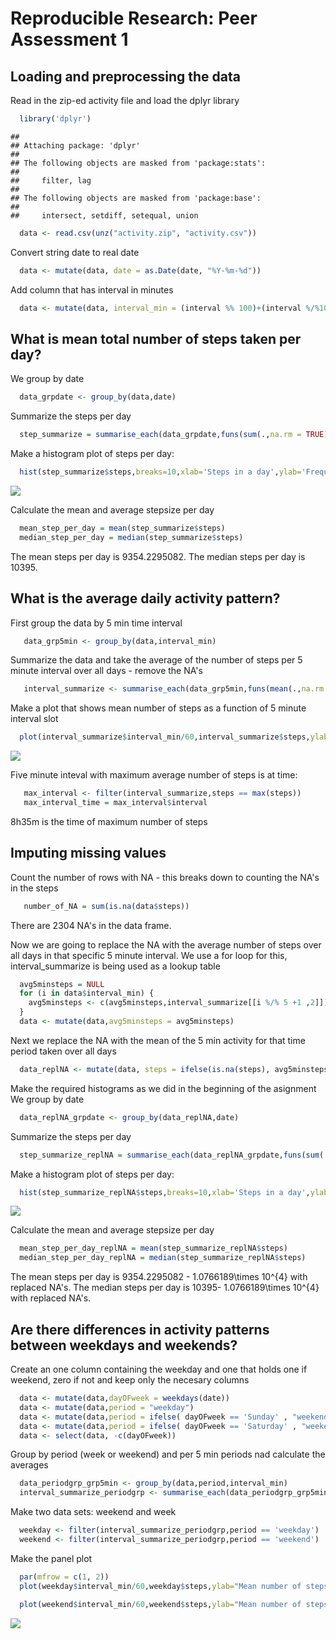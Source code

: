 # Reproducible Research: Peer Assessment 1


## Loading and preprocessing the data
Read in the zip-ed activity file and load the dplyr library

```r
  library('dplyr')
```

```
## 
## Attaching package: 'dplyr'
## 
## The following objects are masked from 'package:stats':
## 
##     filter, lag
## 
## The following objects are masked from 'package:base':
## 
##     intersect, setdiff, setequal, union
```

```r
  data <- read.csv(unz("activity.zip", "activity.csv"))
```
Convert string date to real date

```r
  data <- mutate(data, date = as.Date(date, "%Y-%m-%d"))
```
Add column that has interval in minutes

```r
  data <- mutate(data, interval_min = (interval %% 100)+(interval %/%100)*60 )
```



## What is mean total number of steps taken per day?
We group by date

```r
  data_grpdate <- group_by(data,date)
```
Summarize the steps per day 

```r
  step_summarize = summarise_each(data_grpdate,funs(sum(.,na.rm = TRUE)))
```
Make a histogram plot of steps per day:

```r
  hist(step_summarize$steps,breaks=10,xlab='Steps in a day',ylab='Frequency [days]',main="")
```

![](PA1_template_files/figure-html/unnamed-chunk-6-1.png) 

    
Calculate the mean and average stepsize per day

```r
  mean_step_per_day = mean(step_summarize$steps)
  median_step_per_day = median(step_summarize$steps)  
```
The mean steps per day is 9354.2295082.
The median steps per day is 10395.


## What is the average daily activity pattern?
First group the data by 5 min time interval 

```r
   data_grp5min <- group_by(data,interval_min)
```
Summarize the data and take the average of the number of steps per 5 minute interval over all days - remove the NA's

```r
   interval_summarize <- summarise_each(data_grp5min,funs(mean(.,na.rm = TRUE)))
```
Make a plot that shows mean number of steps as a function of 5 minute interval slot

```r
  plot(interval_summarize$interval_min/60,interval_summarize$steps,ylab="Mean number of steps",lty=1,type="l",xlab="Interval [hours]")
```

![](PA1_template_files/figure-html/unnamed-chunk-10-1.png) 



Five minute inteval with maximum average number of steps is at time:

```r
   max_interval <- filter(interval_summarize,steps == max(steps))
   max_interval_time = max_interval$interval  
```
8h35m is the time of maximum number of steps


## Imputing missing values
Count the number of rows with NA - this breaks down to counting the NA's in the steps 

```r
   number_of_NA = sum(is.na(data$steps))
```
There are 2304 NA's in the data frame.

Now we are going to replace the NA with the average number of steps over all days in that specific 5 minute interval. We use a for loop for this, interval_summarize is being used as a lookup table

```r
  avg5minsteps = NULL
  for (i in data$interval_min) {
    avg5minsteps <- c(avg5minsteps,interval_summarize[[i %/% 5 +1 ,2]]) 
  }
  data <- mutate(data,avg5minsteps = avg5minsteps)
```
Next we replace the NA with the mean of the 5 min activity for that time period taken over all days

```r
  data_replNA <- mutate(data, steps = ifelse(is.na(steps), avg5minsteps, steps))  
```
Make the required histograms as we did in the beginning of the asignment
We group by date

```r
  data_replNA_grpdate <- group_by(data_replNA,date)
```
Summarize the steps per day 

```r
  step_summarize_replNA = summarise_each(data_replNA_grpdate,funs(sum(.,na.rm = TRUE)))
```
Make a histogram plot of steps per day:

```r
  hist(step_summarize_replNA$steps,breaks=10,xlab='Steps in a day',ylab='Frequency [days]')
```

![](PA1_template_files/figure-html/unnamed-chunk-17-1.png) 



Calculate the mean and average stepsize per day

```r
  mean_step_per_day_replNA = mean(step_summarize_replNA$steps)
  median_step_per_day_replNA = median(step_summarize_replNA$steps)  
```
The mean steps per day is 9354.2295082 - 1.0766189\times 10^{4} with replaced NA's.
The median steps per day is 10395- 1.0766189\times 10^{4} with replaced NA's.


## Are there differences in activity patterns between weekdays and weekends?
Create an one column containing the weekday and one that holds one if weekend, zero if not
and keep only the necesary columns

```r
  data <- mutate(data,dayOFweek = weekdays(date))
  data <- mutate(data,period = "weekday")
  data <- mutate(data,period = ifelse( dayOFweek == 'Sunday' , "weekend", period))
  data <- mutate(data,period = ifelse( dayOFweek == 'Saturday' , "weekend", period))
  data <- select(data, -c(dayOFweek))
```
Group by period (week or weekend) and per 5 min periods nad calculate the averages


```r
  data_periodgrp_grp5min <- group_by(data,period,interval_min)
  interval_summarize_periodgrp <- summarise_each(data_periodgrp_grp5min,funs(mean(.,na.rm = TRUE)))
```

Make two data sets: weekend and week 

```r
  weekday <- filter(interval_summarize_periodgrp,period == 'weekday')
  weekend <- filter(interval_summarize_periodgrp,period == 'weekend')
```


Make the panel plot

```r
  par(mfrow = c(1, 2))
  plot(weekday$interval_min/60,weekday$steps,ylab="Mean number of steps",lty=1,type="l",xlab="Interval [hours]",col="black",main="Weekdays")

  plot(weekend$interval_min/60,weekend$steps,ylab="Mean number of steps",lty=1,type="l",xlab="Interval [hours]",col="black",main="Weekends")
```

![](PA1_template_files/figure-html/unnamed-chunk-22-1.png) 




